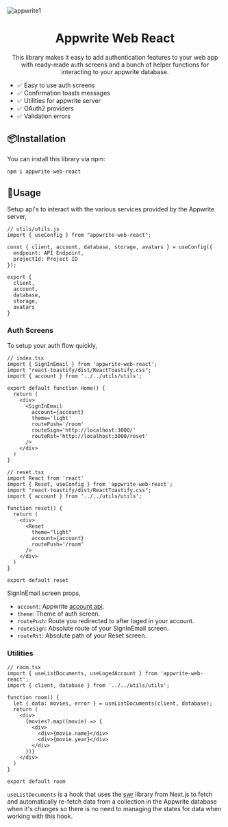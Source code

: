 ![appwrite1](https://user-images.githubusercontent.com/85363195/232071479-e176041e-0be3-4123-91bc-d4d296072660.gif)


<h1 align="center">Appwrite Web React</h1>

<p align="center">This library makes it easy to add authentication features to your web app with ready-made auth screens and a bunch of helper functions for interacting to your appwrite database.</p>

- ✅ Easy to use auth screens
- ✅ Confirmation toasts messages
- ✅ Utilities for appwrite server
- ✅ OAuth2 providers
- ✅ Validation errors

## 📦Installation

You can install this library via npm:
```bash
npm i appwrite-web-react
```

## 🦄Usage

Setup api's to interact with the various services provided by the Appwrite server,

```tsx
// utils/utils.js
import { useConfig } from "appwrite-web-react";

const { client, account, database, storage, avatars } = useConfig({
  endpoint: API Endpoint,
  projectId: Project ID
});

export {
  client,
  account,
  database,
  storage,
  avatars
}
```

### Auth Screens

To setup your auth flow quickly,
```tsx
// index.tsx
import { SignInEmail } from 'appwrite-web-react';
import "react-toastify/dist/ReactToastify.css";
import { account } from '../../utils/utils';

export default function Home() {
  return (
    <div>
      <SignInEmail 
        account={account} 
        theme='light' 
        routePush='/room'
        routeSign='http://localhost:3000/'
        routeRst='http://localhost:3000/reset'
      />
    </div>
  )
}
```

```tsx
// reset.tsx
import React from 'react'
import { Reset, useConfig } from 'appwrite-web-react';
import "react-toastify/dist/ReactToastify.css";
import { account } from '../../utils/utils';

function reset() {
  return (
    <div>
      <Reset 
        theme="light" 
        account={account} 
        routePush='/room' 
      />
    </div>
  )
}

export default reset
```

SignInEmail screen props,
- `account`: Appwrite [account api](https://appwrite.io/docs/client/account).
- `theme`: Theme of auth screen.
- `routePush`: Route you redirected to after loged in your account.
- `routeSign`: Absolute route of your SignInEmail screen.
- `routeRst`: Absolute path of your Reset screen.

### Utilities

```tsx
// room.tsx
import { useListDocuments, useLogedAccount } from 'appwrite-web-react';
import { client, database } from '../../utils/utils';

function room() {
  let { data: movies, error } = useListDocuments(client, database);
  return (
    <div>
      {movies?.map((movie) => {
        <div>
          <div>{movie.name}</div>
          <div>{movie.year}</div>
        </div>
      })}
    </div>
  )
}

export default room
```

`useListDocuments` is a hook that uses the [swr](https://swr.vercel.app/) library from Next.js to fetch and automatically re-fetch data from a collection in the Appwrite database when it's changes so there is no need to managing the states for data when working with this hook.
